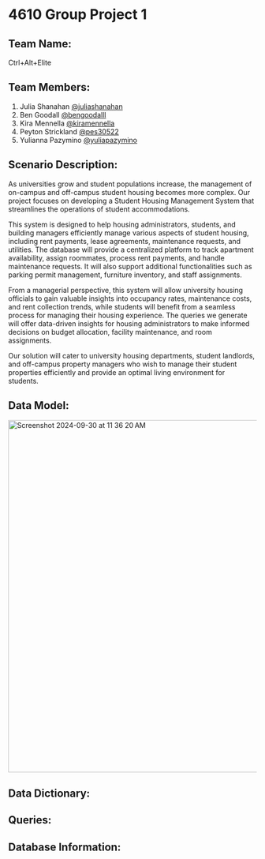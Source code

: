 # 4610 Group Project 1

## Team Name:
Ctrl+Alt+Elite

## Team Members:
1. Julia Shanahan [@juliashanahan](https://github.com/juliashanahan)
2. Ben Goodall [@bengoodalll](https://github.com/bengoodalll)
3. Kira Mennella [@kiramennella](https://github.com/kiramennella)
4. Peyton Strickland [@pes30522](https://github.com/pes30522)
5. Yulianna Pazymino [@yuliapazymino](https://github.com/yuliapazymino)

## Scenario Description:
As universities grow and student populations increase, the management of on-campus and off-campus student housing becomes more complex. Our project focuses on developing a Student Housing Management System that streamlines the operations of student accommodations.

This system is designed to help housing administrators, students, and building managers efficiently manage various aspects of student housing, including rent payments, lease agreements, maintenance requests, and utilities. The database will provide a centralized platform to track apartment availability, assign roommates, process rent payments, and handle maintenance requests. It will also support additional functionalities such as parking permit management, furniture inventory, and staff assignments.

From a managerial perspective, this system will allow university housing officials to gain valuable insights into occupancy rates, maintenance costs, and rent collection trends, while students will benefit from a seamless process for managing their housing experience. The queries we generate will offer data-driven insights for housing administrators to make informed decisions on budget allocation, facility maintenance, and room assignments.

Our solution will cater to university housing departments, student landlords, and off-campus property managers who wish to manage their student properties efficiently and provide an optimal living environment for students.

## Data Model:
<img width="714" alt="Screenshot 2024-09-30 at 11 36 20 AM" src="https://github.com/user-attachments/assets/7f728b2d-261d-476b-8531-ad342531911e">


## Data Dictionary:

## Queries: 

## Database Information:
